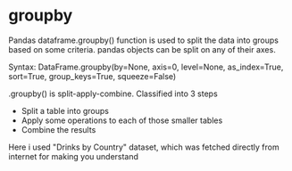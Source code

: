 # groupby

Pandas dataframe.groupby() function is used to split the data into groups based on some criteria. pandas objects can be split on any of their axes. 

Syntax: DataFrame.groupby(by=None, axis=0, level=None, as_index=True, sort=True, group_keys=True, squeeze=False)

.groupby() is split-apply-combine. Classified into 3 steps
* Split a table into groups 
* Apply some operations to each of those smaller tables
* Combine the results


Here i used "Drinks by Country" dataset, which was fetched directly from internet for making you understand
